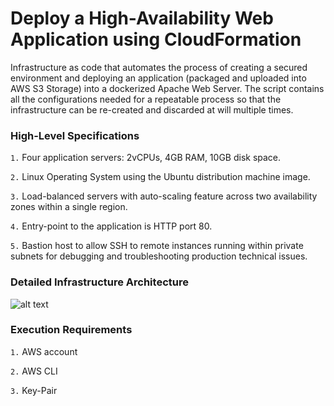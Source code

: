 # Deploy a High-Availability Web Application using CloudFormation

Infrastructure as code that automates the process of creating a secured environment and deploying an application (packaged and uploaded into AWS S3 Storage) into a dockerized Apache Web Server. The script contains all the configurations needed for a repeatable process so that the infrastructure can be re-created and discarded at will multiple times.

### High-Level Specifications

`1.`  Four application servers: 2vCPUs, 4GB RAM, 10GB disk space.

`2.`  Linux Operating System using the Ubuntu distribution machine image.

`3.`  Load-balanced servers with auto-scaling feature across two availability zones within a single region.

`4.`  Entry-point to the application is HTTP port 80.

`5.`  Bastion host to allow SSH to remote instances running within private subnets for debugging and troubleshooting production technical issues.


### Detailed Infrastructure Architecture

![alt text][architecture]

[architecture]: https://github.com/dennislabajo/ha-webapp-cloudformation/raw/master/High%20Availability%20Web%20Application.png "Architecture Diagram"


### Execution Requirements

`1.`  AWS account

`2.`  AWS CLI 

`3.`  Key-Pair

